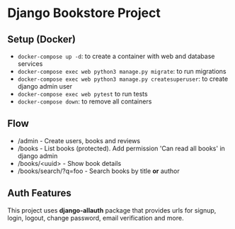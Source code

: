 # Django Bookstore Project

## Setup (Docker)
- `docker-compose up -d`: to create a container with web and database services
- `docker-compose exec web python3 manage.py migrate`: to run migrations
- `docker-compose exec web python3 manage.py createsuperuser`: to create django admin user
- `docker-compose exec web pytest` to run tests
- `docker-compose down`: to remove all containers

## Flow
- /admin - Create users, books and reviews
- /books - List books (protected). Add permission 'Can read all books' in django admin
- /books/\<uuid\> - Show book details
- /books/search/?q=foo - Search books by title __or__ author

## Auth Features
This project uses __django-allauth__ package that provides urls for signup, login, logout, change password, email verification and more.
